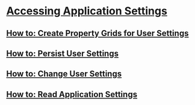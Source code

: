 # [Accessing Application Settings](index.md)
## [How to: Create Property Grids for User Settings](how-to-create-property-grids-for-user-settings.md)
## [How to: Persist User Settings](how-to-persist-user-settings.md)
## [How to: Change User Settings](how-to-change-user-settings.md)
## [How to: Read Application Settings](how-to-read-application-settings.md)